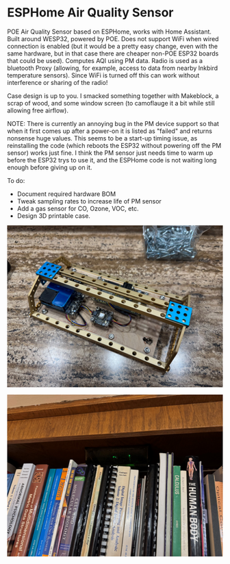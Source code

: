 # ESPHome Air Quality Sensor
POE Air Quality Sensor based on ESPHome, works with Home Assistant.
Built around WESP32, powered by POE.  Does not support WiFi when wired connection is enabled (but it would be a pretty easy change, even with the same hardware, but in that case there are cheaper non-POE ESP32 boards that could be used).
Computes AQI using PM data.
Radio is used as a bluetooth Proxy (allowing, for example, access to data from nearby Inkbird temperature sensors).   Since WiFi is turned off this can work without interference or sharing of the radio!

Case design is up to you.  I smacked something together with Makeblock, a scrap of wood, and some window screen (to camoflauge it a bit while still allowing free airflow).

NOTE: There is currently an annoying bug in the PM device support so that when it first comes up after a power-on it is listed as "failed" and returns nonsense
huge values.  This seems to be a start-up timing issue, as reinstalling the code (which reboots the ESP32 without powering off the PM sensor) works just fine.
I think the PM sensor just needs time to warm up before the ESP32 trys to use it, and the ESPHome code is not waiting long enough before giving up on it.

To do: 
- Document required hardware BOM
- Tweak sampling rates to increase life of PM sensor
- Add a gas sensor for CO, Ozone, VOC, etc.
- Design 3D printable case.

![Components mounted inside "case"](IMAGES/aqi1.jpg)

![Case mounted inside top of bookshelf](IMAGES/aqi2.jpg)

